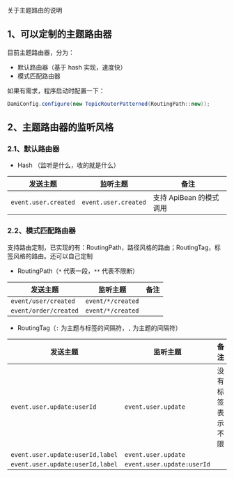 关于主题路由的说明

## 1、可以定制的主题路由器

目前主题路由器，分为：

* 默认路由器（基于 hash 实现，速度快）
* 模式匹配路由器

如果有需求，程序启动时配置一下：

```java
DamiConfig.configure(new TopicRouterPatterned(RoutingPath::new));
```


## 2、主题路由器的监听风格

### 2.1、默认路由器

* Hash （监听是什么，收的就是什么）

| 发送主题                    | 监听主题                  | 备注               |
|-------------------------|-----------------------|------------------|
| `event.user.created`    | `event.user.created`  | 支持 ApiBean 的模式调用 |



### 2.2、模式匹配路由器

支持路由定制，已实现的有：RoutingPath，路径风格的路由；RoutingTag，标签风格的路由。还可以自己定制

* RoutingPath（`*` 代表一段，`**` 代表不限断）

| 发送主题                  | 监听主题              | 备注  |
|-----------------------|-------------------|-----|
| `event/user/created`  | `event/*/created` |     |
| `event/order/created` | `event/*/created` |     |


* RoutingTag（`:` 为主题与标签的间隔符，`,` 为主题的间隔符）


| 发送主题                             | 监听主题                       | 备注       |
|----------------------------------|----------------------------|----------|
| `event.user.update:userId`       | `event.user.update`        | 没有标签表示不限 |
| `event.user.update:userId,label` | `event.user.update`        |          |
| `event.user.update:userId,label` | `event.user.update:userId` |          |
